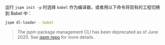 运行 `jspm init -p` 时选择 `babel` 作为编译器，或者用以下命令将现有的工程切换到 Babel 中：

```sh
jspm dl-loader --babel
```

<blockquote class="babel-callout babel-callout-warning">
  <p>
    The jspm package management CLI has been deprecated as of June 2020. See <a href="https://github.com/jspm/jspm-cli">jspm repo</a> for more details.
  </p>
</blockquote>
